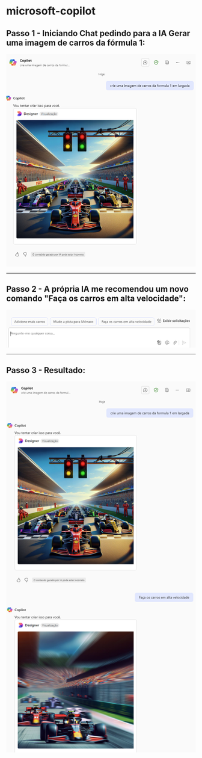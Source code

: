 # microsoft-copilot

## Passo 1 - Iniciando Chat pedindo para a IA Gerar uma imagem de carros da fórmula 1:

![Passo1](assets/img%201%20readme.png)

---

## Passo 2 - A própria IA me recomendou um novo comando "Faça os carros em alta velocidade":

![Passo2](assets/img%202.png)

---

## Passo 3 - Resultado:

![Passo3](assets/img%203.png)

